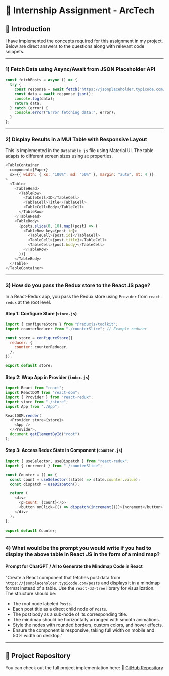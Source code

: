 # 📝 Internship Assignment - ArcTech

## 🎯 Introduction
I have implemented the concepts required for this assignment in my project. Below are direct answers to the questions along with relevant code snippets.

---

### **1) Fetch Data using Async/Await from JSON Placeholder API**
```javascript
const fetchPosts = async () => {
  try {
    const response = await fetch("https://jsonplaceholder.typicode.com/posts");
    const data = await response.json();
    console.log(data);
    return data;
  } catch (error) {
    console.error("Error fetching data:", error);
  }
};
```

---

### **2) Display Results in a MUI Table with Responsive Layout**
This is implemented in the `DataTable.js` file using Material UI. The table adapts to different screen sizes using `sx` properties.

```javascript
<TableContainer
  component={Paper}
  sx={{ width: { xs: "100%", md: "50%" }, margin: "auto", mt: 4 }}
>
  <Table>
    <TableHead>
      <TableRow>
        <TableCell>ID</TableCell>
        <TableCell>Title</TableCell>
        <TableCell>Body</TableCell>
      </TableRow>
    </TableHead>
    <TableBody>
      {posts.slice(0, 10).map((post) => (
        <TableRow key={post.id}>
          <TableCell>{post.id}</TableCell>
          <TableCell>{post.title}</TableCell>
          <TableCell>{post.body}</TableCell>
        </TableRow>
      ))}
    </TableBody>
  </Table>
</TableContainer>
```

---

### **3) How do you pass the Redux store to the React JS page?**
In a React-Redux app, you pass the Redux store using `Provider` from `react-redux` at the root level.

#### **Step 1: Configure Store (`store.js`)**
```javascript
import { configureStore } from "@reduxjs/toolkit";
import counterReducer from "./counterSlice"; // Example reducer

const store = configureStore({
  reducer: {
    counter: counterReducer,
  },
});

export default store;
```

#### **Step 2: Wrap App in Provider (`index.js`)**
```javascript
import React from "react";
import ReactDOM from "react-dom";
import { Provider } from "react-redux";
import store from "./store";
import App from "./App";

ReactDOM.render(
  <Provider store={store}>
    <App />
  </Provider>,
  document.getElementById("root")
);
```

#### **Step 3: Access Redux State in Component (`Counter.js`)**
```javascript
import { useSelector, useDispatch } from "react-redux";
import { increment } from "./counterSlice";

const Counter = () => {
  const count = useSelector((state) => state.counter.value);
  const dispatch = useDispatch();

  return (
    <div>
      <p>Count: {count}</p>
      <button onClick={() => dispatch(increment())}>Increment</button>
    </div>
  );
};

export default Counter;
```

---

### **4) What would be the prompt you would write if you had to display the above table in React JS in the form of a mind map?**

#### **Prompt for ChatGPT / AI to Generate the Mindmap Code in React**

"Create a React component that fetches post data from `https://jsonplaceholder.typicode.com/posts` and displays it in a mindmap format instead of a table. Use the `react-d3-tree` library for visualization. The structure should be:

- The root node labeled `Posts`.
- Each post title as a direct child node of `Posts`.
- The post body as a sub-node of its corresponding title.
- The mindmap should be horizontally arranged with smooth animations.
- Style the nodes with rounded borders, custom colors, and hover effects.
- Ensure the component is responsive, taking full width on mobile and 50% width on desktop."

---

## 📌 **Project Repository**
You can check out the full project implementation here:
🔗 [GitHub Repository](https://github.com/your-username/react-redux-project)

